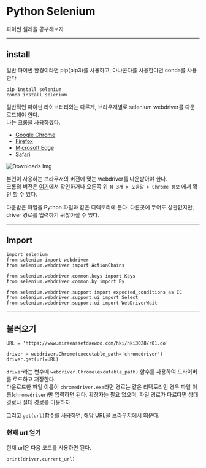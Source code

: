 # Python Selenium

파이썬 셀레을 공부해보자

---
## install

일반 파이썬 환경이라면 pip(pip3)를 사용하고, 아나콘다를 사용한다면 conda를 사용한다

<pre><code>pip install selenium
conda install selenium</code></pre>

일반적인 파이썬 라이브러리와는 다르게, 브라우저별로 selenium webdriver를 다운로드해야 한다.   
나는 크롬을 사용하겠다.

* [Google Chrome](https://sites.google.com/a/chromium.org/chromedriver/downloads)
* [Firefox](https://github.com/mozilla/geckodriver/releases)
* [Microsoft Edge](https://developer.microsoft.com/en-us/microsoft-edge/tools/webdriver/)
* [Safari](https://webkit.org/blog/6900/webdriver-support-in-safari-10/)

![Downloads Img](https://media.discordapp.net/attachments/721987795677216811/848866627483205662/E18489E185B3E1848FE185B3E18485E185B5E186ABE18489E185A3E186BA202021-05-3120E1848BE185A9E18492E185AE20.png)

본인이 사용하는 브라우저의 버전에 맞는 webdriver를 다운받아야 한다.   
크롬의 버전은 [여기](chrome://version)에서 확인하거나 오른쪽 위 `점 3개 > 도움말 > Chrome 정보` 에서 확인 할 수 있다.

다운받은 파일을 Python 파일과 같은 디렉토리에 둔다. 다른곳에 두어도 상관없지만, driver 경로를 입력하기 귀찮아질 수 있다.

---

## Import

<pre><code>import selenium
from selenium import webdriver
from selenium.webdriver import ActionChains

from selenium.webdriver.common.keys import Keys
from selenium.webdriver.common.by import By

from selenium.webdriver.support import expected_conditions as EC
from selenium.webdriver.support.ui import Select
from selenium.webdriver.support.ui import WebDriverWait</code></pre>

---

## 불러오기

<pre><code>URL = 'https://www.miraeassetdaewoo.com/hki/hki3028/r01.do'

driver = webdriver.Chrome(executable_path='chromedriver')
driver.get(url=URL)</code></pre>

`driver`라는 변수에 `webdriver.Chrome(excutable_path)` 함수를 사용하여 드라이버를 로드하고 저장한다.   
다운로드한 파일 이름이 `chromedriver.exe`라면 경로는 같은 리덱토리인 경우 파일 이름(`chromedriver`)만 입력하면 된다. 확장자는 필요 없으며, 파일 경로가 다르다면 상대 경로나 절대 경로를 이용하자.

그리고 `get(url)`함수를 사용하면, 해당 URL을 브라우저에서 띄운다.

### 현재 url 얻기

현재 url은 다음 코드를 사용하면 된다.
<pre><code>print(driver.current_url)</code></pre>
